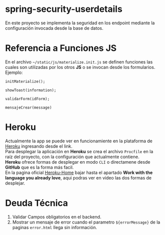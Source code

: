 # spring-security-userdetails

En este proyecto se implementa la seguridad en los endpoint mediante la configuración invocada desde la base de datos.

# Referencia a Funciones JS
En el archivo `~/static/js/materialize.init.js` se definen funciones las cuales son utilizadas por los otros **JS** 
o se invocan desde los formularios. Ejemplo:

```
initMaterialize();

showToast(information);

validarForm(idForm);

mensajeCrear(message)
```

# Heroku
Actualmente la app se puede ver en funcionamiente en la plataforma de [Heroku](https://rah-developers.herokuapp.com/) ingresando desde el link. <br>
Para desplegar la aplicación en **Heroku** se crea el archivo `Procfile` en la raíz del proyecto, con la configuración que actualmente contiene.<br>
**Heroku** ofrece formas de desplegar en modo `CLI` o directamene desde **GitHub** que es la forma más facil.<br>
En la pagina oficial [Heroku-Home](https://www.heroku.com/home) bajar hasta el apartado **Work with the language you already love**, 
aqui podras ver en video las dos formas de desplejar.

# Deuda Técnica
1. Validar Campos obligatorios en el backend.
2. Mostrar un mensaje de error cuando el parametro `${errorMessage}` de la paginas `error.html` llega sin información.
